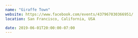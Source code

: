 ```yaml
---
name: "Giraffe Town"
website: https://www.facebook.com/events/437967030366951/
location: San Francisco, California, USA

date: 2019-06-01T20:00:00-07:00
---
```

